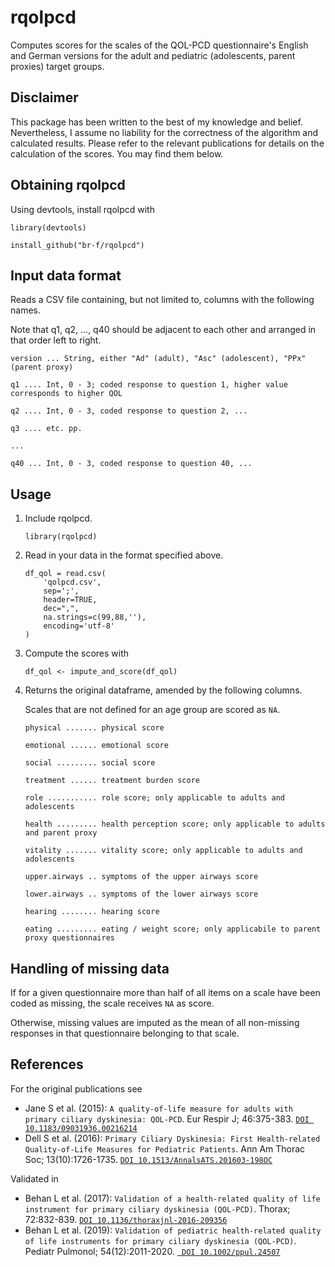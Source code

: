 # rqolpcd
Computes scores for the scales of the QOL-PCD questionnaire's English and German versions for the adult and pediatric (adolescents, parent proxies) target groups.

## Disclaimer
This package has been written to the best of my knowledge and belief. Nevertheless, I assume no liability for the correctness of the algorithm and calculated results. Please refer to the relevant publications for details on the calculation of the scores. You may find them below.

## Obtaining rqolpcd
Using devtools, install rqolpcd with

``library(devtools)``

``install_github("br-f/rqolpcd")``

## Input data format
Reads a CSV file containing, but not limited to, columns with the following names.

Note that q1, q2, ..., q40 should be adjacent to each other and arranged in that order left to right.

``version ... String, either "Ad" (adult), "Asc" (adolescent), "PPx" (parent proxy)``

``q1 .... Int, 0 - 3; coded response to question 1, higher value corresponds to higher QOL``

``q2 .... Int, 0 - 3, coded response to question 2, ...``

``q3 .... etc. pp.``

``...``

``q40 ... Int, 0 - 3, coded response to question 40, ...``

## Usage

1. Include rqolpcd.

    ``library(rqolpcd)``

2. Read in your data in the format specified above.

    ```
    df_qol = read.csv(
        'qolpcd.csv',
        sep=';',
        header=TRUE,
        dec=",",
        na.strings=c(99,88,''),
        encoding='utf-8'
    )
    ```

3. Compute the scores with

    ``df_qol <- impute_and_score(df_qol)``


4. Returns the original dataframe, amended by the following columns.

    Scales that are not defined for an age group are scored as ``NA``.

    ``physical ....... physical score``

    ``emotional ...... emotional score``

    ``social ......... social score``

    ``treatment ...... treatment burden score``

    ``role ........... role score; only applicable to adults and adolescents``

    ``health ......... health perception score; only applicable to adults and parent proxy``

    ``vitality ....... vitality score; only applicable to adults and adolescents``

    ``upper.airways .. symptoms of the upper airways score``

    ``lower.airways .. symptoms of the lower airways score``

    ``hearing ........ hearing score``

    ``eating ......... eating / weight score; only applicabile to parent proxy questionnaires``

## Handling of missing data
If for a given questionnaire more than half of all items on a scale have been coded as missing, the scale receives ``NA`` as score.

Otherwise, missing values are imputed as the mean of all non-missing responses in that questionnaire belonging to that scale.

## References
For the original publications see
- Jane S et al. (2015): ``A quality-of-life measure for adults with primary ciliary dyskinesia: QOL-PCD``. Eur Respir J; 46:375-383.
  [``DOI 10.1183/09031936.00216214``](doi.org/10.1183/09031936.00216214)
- Dell S et al. (2016): ``Primary Ciliary Dyskinesia: First Health-related Quality-of-Life Measures for Pediatric Patients``. Ann Am Thorac Soc; 13(10):1726-1735.
  [``DOI 10.1513/AnnalsATS.201603-198OC``](doi.org/10.1513/AnnalsATS.201603-198OC)

Validated in
- Behan L et al. (2017): ``Validation of a health-related quality of life instrument for primary ciliary dyskinesia (QOL-PCD)``. Thorax; 72:832-839.
  [``DOI 10.1136/thoraxjnl-2016-209356``](doi.org/10.1136/thoraxjnl-2016-209356)
- Behan L et al. (2019): ``Validation of pediatric health-related quality of life instruments for primary ciliary dyskinesia (QOL-PCD)``. Pediatr Pulmonol; 54(12):2011-2020.
 [`` DOI 10.1002/ppul.24507``](doi.org/10.1002/ppul.24507)
